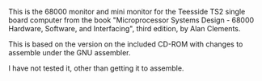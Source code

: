 This is the 68000 monitor and mini monitor for the Teesside TS2 single
board computer from the book "Microprocessor Systems Design - 68000
Hardware, Software, and Interfacing", third edition, by Alan Clements.

This is based on the version on the included CD-ROM with changes to
assemble under the GNU assembler.

I have not tested it, other than getting it to assemble.
